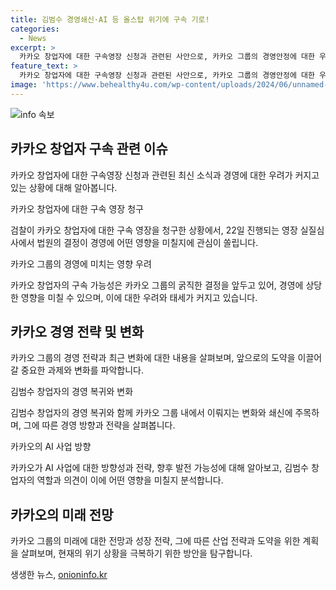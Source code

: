 ```yaml
---
title: 김범수 경영쇄신·AI 등 올스탑 위기에 구속 기로!
categories:
  - News
excerpt: >
  카카오 창업자에 대한 구속영장 신청과 관련된 사안으로, 카카오 그룹의 경영안정에 대한 우려가 커지고 있다. 카카오는 글로벌 시장 진출과 경영쇄신 등의 중요한 결정을 내리기 직전인 상황이라는데, 검찰의 이번 조사로 인해 카카오의 미래에 불안감이 표출되고 있다. 또한, 김범수 창업자가 카카오 그룹의 중요한 변화와 AI 사업 방향에 영향을 미치는데, 그의 사법리스크가 계속된다면 미래 성장 동력을 위한 중요한 시점을 놓칠 우려가 있다.
feature_text: >
  카카오 창업자에 대한 구속영장 신청과 관련된 사안으로, 카카오 그룹의 경영안정에 대한 우려가 커지고 있다. 카카오는 글로벌 시장 진출과 경영쇄신 등의 중요한 결정을 내리기 직전인 상황이라는데, 검찰의 이번 조사로 인해 카카오의 미래에 불안감이 표출되고 있다. 또한, 김범수 창업자가 카카오 그룹의 중요한 변화와 AI 사업 방향에 영향을 미치는데, 그의 사법리스크가 계속된다면 미래 성장 동력을 위한 중요한 시점을 놓칠 우려가 있다.
image: 'https://www.behealthy4u.com/wp-content/uploads/2024/06/unnamed-file.png'
---
```


<p><img src="https://www.behealthy4u.com/wp-content/uploads/2024/06/unnamed-file.png" alt="info 속보" /></p>

<h2 data-ke-size="size26">카카오 창업자 구속 관련 이슈</h2>

<p>카카오 창업자에 대한 구속영장 신청과 관련된 최신 소식과 경영에 대한 우려가 커지고 있는 상황에 대해 알아봅니다.</p>

<p data-ke-size="size16">카카오 창업자에 대한 구속 영장 청구</p>

<p>검찰이 카카오 창업자에 대한 구속 영장을 청구한 상황에서, 22일 진행되는 영장 실질심사에서 법원의 결정이 경영에 어떤 영향을 미칠지에 관심이 쏠립니다.</p>

<p data-ke-size="size16">카카오 그룹의 경영에 미치는 영향 우려</p>

<p>카카오 창업자의 구속 가능성은 카카오 그룹의 굵직한 결정을 앞두고 있어, 경영에 상당한 영향을 미칠 수 있으며, 이에 대한 우려와 태세가 커지고 있습니다.</p>

<h2 data-ke-size="size26">카카오 경영 전략 및 변화</h2>

<p>카카오 그룹의 경영 전략과 최근 변화에 대한 내용을 살펴보며, 앞으로의 도약을 이끌어 갈 중요한 과제와 변화를 파악합니다.</p>

<p data-ke-size="size16">김범수 창업자의 경영 복귀와 변화</p>

<p>김범수 창업자의 경영 복귀와 함께 카카오 그룹 내에서 이뤄지는 변화와 쇄신에 주목하며, 그에 따른 경영 방향과 전략을 살펴봅니다.</p>

<p data-ke-size="size16">카카오의 AI 사업 방향</p>

<p>카카오가 AI 사업에 대한 방향성과 전략, 향후 발전 가능성에 대해 알아보고, 김범수 창업자의 역할과 의견이 이에 어떤 영향을 미칠지 분석합니다.</p>

<h2 data-ke-size="size26">카카오의 미래 전망</h2>

<p>카카오 그룹의 미래에 대한 전망과 성장 전략, 그에 따른 산업 전략과 도약을 위한 계획을 살펴보며, 현재의 위기 상황을 극복하기 위한 방안을 탐구합니다.</p>
생생한 뉴스, <a href="https://onioninfo.kr" rel="dofollow">onioninfo.kr</a>


